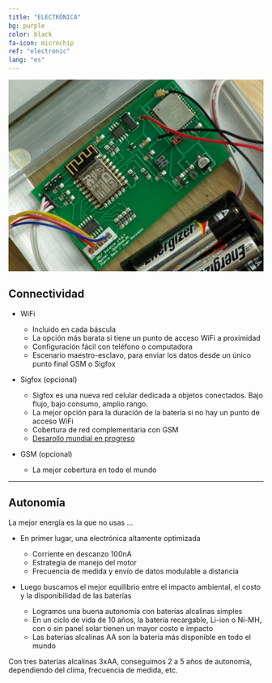 ```yaml
---
title: "ELECTRÓNICA"
bg: purple
color: black
fa-icon: microchip
ref: "electronic"
lang: "es"
---
```


![IMGP9367.jpg](img/IMGP9367.jpg)

## Connectividad

- WiFi
  * Incluido en cada báscula
  * La opción más barata si tiene un punto de acceso WiFi a proximidad
  * Configuración fácil con teléfono o computadora
  * Escenario maestro-esclavo, para enviar los datos desde un único punto final GSM o Sigfox 

- Sigfox (opcional)
  * Sigfox es una nueva red celular dedicada a objetos conectados. Bajo flujo, bajo consumo, amplio rango.
  * La mejor opción para la duración de la batería si no hay un punto de acceso WiFi
  * Cobertura de red complementaria con GSM
  * [Desarollo mundial en progreso](https://www.sigfox.com/en/coverage)

- GSM (opcional)
  * La mejor cobertura en todo el mundo
   
-------------------------
  
## Autonomía

La mejor energía es la que no usas ...

- En primer lugar, una electrónica altamente optimizada
  * Corriente en descanzo 100nA
  * Estrategia de manejo del motor
  * Frecuencia de medida y envío de datos modulable a distancia 

- Luego buscamos el mejor equilibrio entre el impacto ambiental, el costo y la disponibilidad de las baterías
  * Logramos una buena autonomía con baterías alcalinas simples
  * En un ciclo de vida de 10 años, la batería recargable, Li-ion o Ni-MH, con o sin panel solar tienen un mayor costo e impacto
  * Las baterías alcalinas AA son la batería más disponible en todo el mundo 

Con tres baterías alcalinas 3xAA, conseguimos 2 a 5 años de autonomía, dependiendo del clima, frecuencia de medida, etc.




